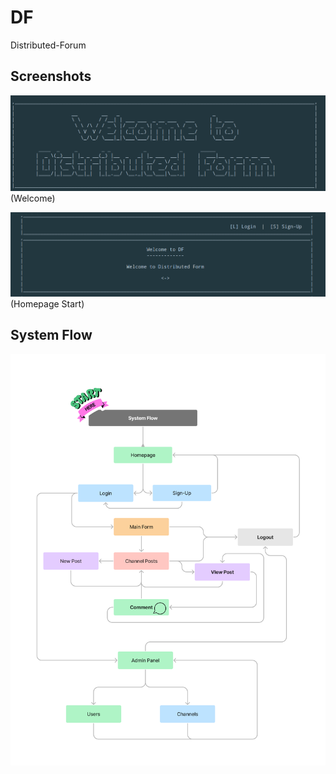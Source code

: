 # DF

Distributed-Forum

## Screenshots

![WelcomeScreenshot](./pics/welcome.png)
(Welcome)

![HomepageScreenshot](./pics/homepage.png)
(Homepage Start)

## System Flow

![Flow](./pics/Flow.png)

